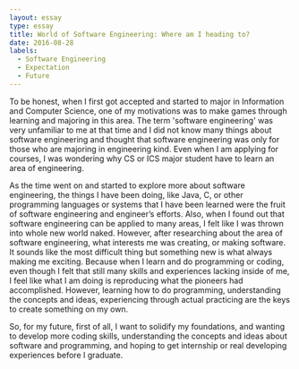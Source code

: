 ```yaml
---
layout: essay
type: essay
title: World of Software Engineering: Where am I heading to?
date: 2016-08-28
labels:
  - Software Engineering
  - Expectation
  - Future
---
```



To be honest, when I first got accepted and started to major in Information and Computer Science, one of my motivations was to make games through learning and majoring in this area. The term 'software engineering' was very unfamiliar to me at that time and I did not know many things about software engineering and thought that software engineering was only for those who are majoring in engineering kind. Even when I am applying for courses, I was wondering why CS or ICS major student have to learn an area of engineering.

As the time went on and started to explore more about software engineering, the things I have been doing, like Java, C, or other programming languages or systems that I have been learned were the fruit of software engineering and engineer’s efforts. Also, when I found out that software engineering can be applied to many areas, I felt like I was thrown into whole new world naked. However, after researching about the area of software engineering, what interests me was creating, or making software. It sounds like the most difficult thing but something new is what always making me exciting. Because when I learn and do programming or coding, even though I felt that still many skills and experiences lacking inside of me, I feel like what I am doing is reproducing what the pioneers had accomplished. However, learning how to do programming, understanding the concepts and ideas, experiencing through actual practicing are the keys to create something on my own.

So, for my future, first of all, I want to solidify my foundations, and wanting to develop more coding skills, understanding the concepts and ideas about software and programming, and hoping to get internship or real developing experiences before I graduate.


